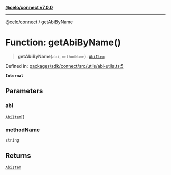 [**@celo/connect v7.0.0**](../README.md)

***

[@celo/connect](../globals.md) / getAbiByName

# Function: getAbiByName()

> **getAbiByName**(`abi`, `methodName`): [`AbiItem`](../interfaces/AbiItem.md)

Defined in: [packages/sdk/connect/src/utils/abi-utils.ts:5](https://github.com/celo-org/developer-tooling/blob/master/packages/sdk/connect/src/utils/abi-utils.ts#L5)

**`Internal`**

## Parameters

### abi

[`AbiItem`](../interfaces/AbiItem.md)[]

### methodName

`string`

## Returns

[`AbiItem`](../interfaces/AbiItem.md)
